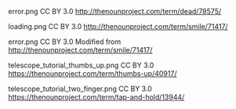 error.png
CC BY 3.0
http://thenounproject.com/term/dead/78575/

loading.png
CC BY 3.0
http://thenounproject.com/term/smile/71417/

error.png
CC BY 3.0
Modified from http://thenounproject.com/term/smile/71417/

telescope_tutorial_thumbs_up.png
CC BY 3.0
https://thenounproject.com/term/thumbs-up/40917/

telescope_tutorial_two_finger.png
CC BY 3.0
https://thenounproject.com/term/tap-and-hold/13944/
